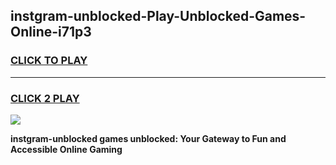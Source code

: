 
## instgram-unblocked-Play-Unblocked-Games-Online-i71p3
<h3>
<a href="https://premium76.site?title=instgram-unblocked&ref=25A">CLICK TO PLAY</a></h3>
<hr>

<h3>
<a href="https://premium76.site?title=instgram-unblocked&ref=25A">CLICK 2 PLAY</a>
  
</h3>

<a href="https://premium76.site?title=instgram-unblocked&ref=25A"><img src="https://clearcache.store/games.png"></a>


**instgram-unblocked games unblocked: Your Gateway to Fun and Accessible Online Gaming**
